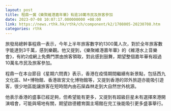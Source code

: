 ```yaml
---
layout: post
title: 程鼎一冀《樂聚維港嘉年華》有逾10萬市民及旅客參加
date: 2023-07-08 10:07:17.000000000 +08:00
link: https://news.rthk.hk/rthk/ch/component/k2/1708005-20230708.htm
categories: rthk
---
```


旅發局總幹事程鼎一表示，今年上半年旅客數字約1300萬人次，對於全年旅客數字能達到3千萬，感到樂觀。他又提到，《樂聚維港嘉年華》的《維港水上音樂會》，有約2成網上免費門票由旅客領取，對此感到鼓舞，期望整個嘉年華有超過10萬名市民及旅客參加。

程鼎一在本台節目《星期六問責》表示，香港在疫情期間繼續有新景點，包括西九文化區、M+博物館、香港故宮文化博物館等，又提到香港的郊外旅遊亦能吸引遊客，很少地區能讓旅客在短時間內由石屎森林走到大自然世外桃源。

他表示香港的盛事已經足夠，但希望能有更多，又提到有超級巨星未有選擇來港開演唱會，可能與場地有關，期望啟德體育園主場館在完工後能吸引更多盛事舉行。
